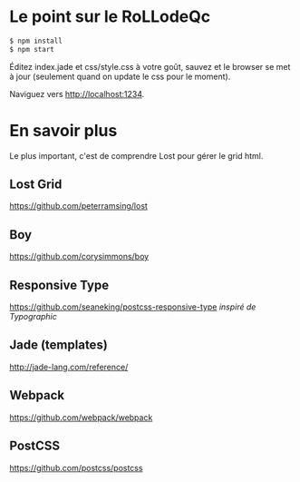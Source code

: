 # Le point sur le RoLLodeQc

```sh
$ npm install
$ npm start
```

Éditez index.jade et css/style.css à votre goût, sauvez et le browser
se met à jour (seulement quand on update le css pour le moment).

Naviguez vers <http://localhost:1234>.

# En savoir plus
Le plus important, c'est de comprendre Lost pour gérer le grid html.

## Lost Grid
<https://github.com/peterramsing/lost>

## Boy
<https://github.com/corysimmons/boy>

## Responsive Type
<https://github.com/seaneking/postcss-responsive-type> *inspiré de Typographic*

## Jade (templates)
<http://jade-lang.com/reference/>

## Webpack
<https://github.com/webpack/webpack>

## PostCSS
<https://github.com/postcss/postcss>
